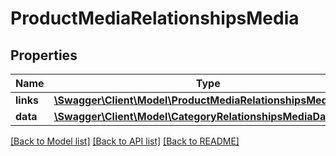 # ProductMediaRelationshipsMedia

## Properties
Name | Type | Description | Notes
------------ | ------------- | ------------- | -------------
**links** | [**\Swagger\Client\Model\ProductMediaRelationshipsMediaLinks**](ProductMediaRelationshipsMediaLinks.md) |  | [optional] 
**data** | [**\Swagger\Client\Model\CategoryRelationshipsMediaData**](CategoryRelationshipsMediaData.md) |  | [optional] 

[[Back to Model list]](../../README.md#documentation-for-models) [[Back to API list]](../../README.md#documentation-for-api-endpoints) [[Back to README]](../../README.md)

